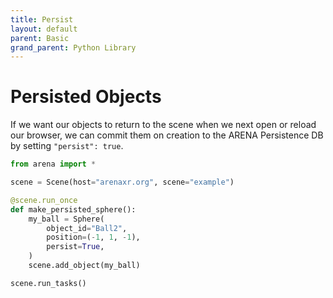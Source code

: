 ```yaml
---
title: Persist
layout: default
parent: Basic
grand_parent: Python Library
---
```


# Persisted Objects

If we want our objects to return to the scene when we next open or reload our browser, we can commit them on creation to the ARENA Persistence DB by setting `"persist": true`.

```python
from arena import *

scene = Scene(host="arenaxr.org", scene="example")

@scene.run_once
def make_persisted_sphere():
    my_ball = Sphere(
        object_id="Ball2",
        position=(-1, 1, -1),
        persist=True,
    )
    scene.add_object(my_ball)

scene.run_tasks()
```
